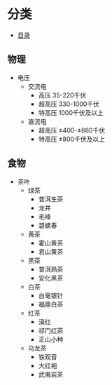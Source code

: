 # 分类
+ [目录](./README.md)
## 物理
+ 电压
    + 交流电
        + 高压 35-220千伏
        + 超高压 330-1000千伏
        + 特高压 1000千伏及以上
    + 直流电
        + 超高压 ±400-±660千伏
        + 特高压 ±800千伏及以上
## 食物
+ 茶叶
    + 绿茶
        + 普洱生茶
        + 龙井
        + 毛峰
        + 碧螺春
    + 黄茶
        + 霍山黄茶
        + 君山黄茶
    + 黑茶
        + 普洱熟茶
        + 安化黑茶
    + 白茶
        + 白毫银针
        + 福鼎白茶
    + 红茶
        + 滇红
        + 祁门红茶
        + 正山小种
    + 乌龙茶
        + 铁观音
        + 大红袍
        + 武夷岩茶
